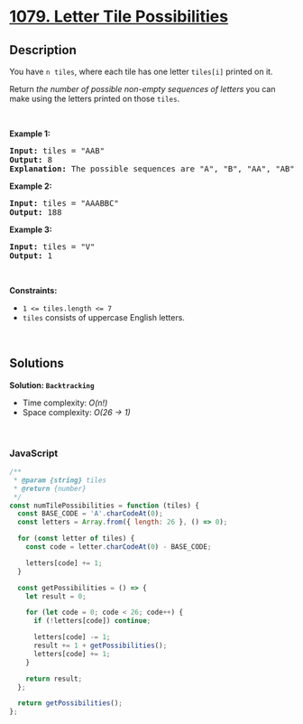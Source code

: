 # [1079. Letter Tile Possibilities](https://leetcode.com/problems/letter-tile-possibilities)

## Description

<div class="elfjS" data-track-load="description_content"><p>You have <code>n</code>&nbsp;&nbsp;<code>tiles</code>, where each tile has one letter <code>tiles[i]</code> printed on it.</p>

<p>Return <em>the number of possible non-empty sequences of letters</em> you can make using the letters printed on those <code>tiles</code>.</p>

<p>&nbsp;</p>
<p><strong class="example">Example 1:</strong></p>

<pre><strong>Input:</strong> tiles = "AAB"
<strong>Output:</strong> 8
<strong>Explanation: </strong>The possible sequences are "A", "B", "AA", "AB", "BA", "AAB", "ABA", "BAA".
</pre>

<p><strong class="example">Example 2:</strong></p>

<pre><strong>Input:</strong> tiles = "AAABBC"
<strong>Output:</strong> 188
</pre>

<p><strong class="example">Example 3:</strong></p>

<pre><strong>Input:</strong> tiles = "V"
<strong>Output:</strong> 1
</pre>

<p>&nbsp;</p>
<p><strong>Constraints:</strong></p>

<ul>
	<li><code>1 &lt;= tiles.length &lt;= 7</code></li>
	<li><code>tiles</code> consists of uppercase English letters.</li>
</ul>
</div>

<p>&nbsp;</p>

## Solutions

**Solution: `Backtracking`**

- Time complexity: <em>O(n!)</em>
- Space complexity: <em>O(26 -> 1)</em>

<p>&nbsp;</p>

### **JavaScript**

```js
/**
 * @param {string} tiles
 * @return {number}
 */
const numTilePossibilities = function (tiles) {
  const BASE_CODE = 'A'.charCodeAt(0);
  const letters = Array.from({ length: 26 }, () => 0);

  for (const letter of tiles) {
    const code = letter.charCodeAt(0) - BASE_CODE;

    letters[code] += 1;
  }

  const getPossibilities = () => {
    let result = 0;

    for (let code = 0; code < 26; code++) {
      if (!letters[code]) continue;

      letters[code] -= 1;
      result += 1 + getPossibilities();
      letters[code] += 1;
    }

    return result;
  };

  return getPossibilities();
};
```
